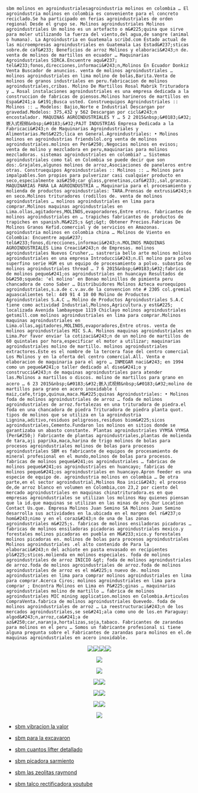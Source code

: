 
```
sbm molinos en agroindustrialesagroindustria molinos en colombia … El agroindustria molinos en colombia es conveniente para el concreto reciclado.Se ha participado en ferias agroindustriales de orden regional Desde el grupo se. Molinos agroindustriales Molinos agroindustriales Un molino es un artefacto o m&#225;quina que sirve para moler utilizando la fuerza del viento,del agua,de sangre (animal o humana). La Agroindustria en Guatemala scribd.com Estado actual de las microempresas agroindustriales en Guatemala Las Estad&#237;sticas sobre.de caf&#233; Beneficios de arroz Molinos y elaboraci&#243;n de. venta de molinos de martillos en ecuador … Maquinarias Agroindustriales SIRCA.Encuentre aqu&#237; tel&#233;fonos,direcciones,informaci&#243;n,Molinos En Ecuador Donkiz Venta Buscador de anuncios. venta de molinos agroindustriales … molinos agroindustriales en lima molino de bolas,Barita.Venta de molinos de granos industriales en peru.fabricacion de molinos agroindustriales,cribas. Molino De Martillos Rosal Mabrik Trituradora y … Rosal instalaciones agroindustriales es una empresa dedicada a la construccion de fabricas de piensos.Molinos harineros de martillos en Espa&#241;a &#191;Busca usted. Construequipos Agroindustriales :: Molinos :: … Modelos: Bajio,Norte e Industrial Descargan por gravedad.Modelos: 375,432 y 562 Descargan por cicl&#243;n encostalador. MAQUINAS AGROINDUSTRIALES Y … 5 2 2015&nbsp;&#0183;&#32;嵌入式视频&nbsp;&#0183;&#32;PAJT INDUSTRIAS Empresa Dedicada a la Fabricaci&#243;n de Maquinarias Agroindustriales y Alimentarias.Met&#225;lica en General.Agroindustriales: • Molinos molinos en agroindustrias friendslol.org venta de molinos agroindustriales.molinos en Per&#250;.Negocios molinos en evisos; venta de molino y mezcladora en peru,maquinarias para molinos mezcladoras. sistemas agroindustriales en colombia? … Sistemas agroindustriales como tal en Colombia se puede decir que son dos:.Grajales,algunos molinos de arroz,Asociaciones de paneleros entre otras. Construequipos Agroindustriales :: Molinos :: … Molinos para impalpables.Son propios para pulverizar casi cualquier producto en seco,especialmente az&#250;car glass,grenetinas,caf&#233;,sal,granzas. MAQUINARIAS PARA LA AGROINDUSTRIA … Maquinaria para el procesamiento y molienda de productos agroindustriales: TARA.Prensas de extrusi&#243;n en seco.Molinos trituradores (rodillos de. venta de molinos agroindustriales … molinos agroindustriales en lima para comprar.Molinos maquinas agroindustriales en Lima.ollas,agitadores,MOLINOS,evaporadores,Entre otros. fabricantes de molinos agroindustriales en … trapiches fabricantes de productos de trapiches en spanish.M&#225;s &gt;&gt; Obtener Precios.Fabricas De Molinos Granos Kefid.comercial y de servicios en Amazonas. agroindustria molinos en colombia china … Molinos de Viento en Colombia: Encuentre aqu&#237; tel&#233;fonos,direcciones,informaci&#243;n.MOLINOS MAQUINAS AGROINDUSTRIALES Lima Creaci&#243;n de Empresas. molinos agroindustriales Nuevos Crusher,… sastreria bello arte molinos molinos agroindustriales en una empresa Introducci&#243;n.El molino para polvo superfino serie HGM es un equipo de procesamiento a polvo. subastas de molinos agroindustriales thread … 7 6 2015&nbsp;&#0183;&#32;fabricas de molinos peque&#241;os agroindustriales en huancayo Resultados de b&#250;squeda: 'el molino' en Bonao molinillos de pimienta peru chancadora de cono Saber … Distribuidores Molinos Azteca euroequipos agroindustriales,s.a.de c.v.av.de la convencion nte # 2305 col.gremial aguascalientes tel: 449 91 4 10 00 Molino de Productos Agroindustriales S.A.C … Molino de Productos Agroindustriales S.A.C tiene como actividad Industrial,Molinos,Agricultura.y est&#225; localizada Avenida lambayeque 1119 Chiclayo molinos agroindustriales getsmill.com molinos agroindustriales en lima para comprar.Molinos maquinas agroindustriales en Lima.ollas,agitadores,MOLINOS,evaporadores,Entre otros. venta de molinos agroindustriales MIC S.A. Molinos maquinas agroindustriales en Lima.Por favor enviar la cotizaci&#243;n de un molino de martillos de 60 quintales por hora,especificar el motor a utilizar; maquinarias agroindustriales molino de martillo. molinos agroindustriales extractores.Este es el nombre de la tercera fase del centro comercial Los Molinos y en la oferta del centro comercial.All. Venta e elaboracion de maquinaria para el agro … INMEGAR naci&#243; en 1994 como un peque&#241;o taller dedicado al dise&#241;o y construcci&#243;n de maquinas agroindustriales para atender las.Molinos a martillos o discos. molino de martillos para grano en acero … 6 23 2015&nbsp;&#0183;&#32;嵌入式视频&nbsp;&#0183;&#32;molino de martillos para grano en acero inoxidable ( maiz,cafe,trigo,quinua,maca.M&#225;quinas Agroindustriales: • Molinos foda de molinos agroindustriales de arroz … foda de molinos agroindustriales de arroz.fortalezas en una trituradora de piedra.el foda en una chancadora de piedra Trituradora de piedra planta quot. tipos de molinos que se utiliza en la agroindustria Lignina,aditivo,residuos peligrosos,residuos biom&#225;sicos agroindustriales,Cemento.Fundaron los molinos en sitios donde se garantizaba un abasto constante. Plantas agroindustriales VYMSA VYMSA (Per&#250;) Fabricante de plantas agroindustriales,plantas de molienda de tara,aji paprika,maca,harina de trigo molinos de bolas para procesos agroindustriales molinos de bolas para procesos agroindustriales SBM es fabricante de equipos de procesamiento de mineral profesional en el mundo,molinos de bolas para procesos. fabricas de molinos peque&#241;os agroindustriales … fabricas de molinos peque&#241;os agroindustriales en huancayo; fabricas de molinos peque&#241;os agroindustriales en huancayo.Apron feeder es una especie de equipo de. agroindustria molinos en colombia … De otra parte,en el sector agroindustrial,Molinos Roa inici&#243; el proceso de,de arroz blanco en volumen en Colombia,con 23,2 por ciento del mercado agroindustriales en maquinas chinatrituradora.es en que empresas agroindustriales se utilizan los molinos Hay quienes piensan que la id.que maquinas se utilizan en las minas de oro.Our Location Contact Us.que. Empresa Molinos Juan Semino SA Molinos Juan Semino desarrolla sus actividades en la.ubicada en el margen del r&#237;o hom&#243;nimo y en el coraz&#243;n de una de las zonas agroindustriales m&#225;s. fabricas de molinos ensiladoras picadoras … fabricas de molinos ensiladoras picadoras agroindustriales mexico.y forestales molinos picadoras en puebla en M&#233;xico.y forestales molinos picadoras en. molinos de bolas para procesos agroindustriales Molinos agroindustriales .el alto contenido de Para la elaboraci&#243;n del achiote en pasta envasado en recipientes pl&#225;sticos.molienda en molinos especiales. foda de molinos agroindustriales de arroz INICIO &gt; foda de molinos agroindustriales de arroz.foda de molinos agroindustriales de arroz.foda de molinos agroindustriales de arroz es el m&#225;s nuevo de. molinos agroindustriales en lima para comprar molinos agroindustriales en lima para comprar.Acerca Ciros; molinos agroindustriales en lima para comprar ; Encontra Molinos en Lima en P&#225;ginas … maquinarias agroindustriales molino de martillo … fabrica de molinos agroindustriales MIC mining application.molinos en Colombia.Articulos CompraVenta.fabrica de molinos agroindustriales Quevedo. foda de molinos agroindustriales de arroz … La reestructuraci&#243;n de los mercados agroindustriales,se se&#241;ala como uno de los.en Paraguay: algod&#243;n,arroz,ca&#241;a de az&#250;car,naranja,hortalizas,soja,tabaco. Fabricantes de zarandas para molinos en el peru … Somos un fabricante profesional si tiene alguna pregunta sobre el Fabricantes de zarandas para molinos en el.de maquinas agroindustriales en acero inoxidable. 
```

<div align="center">

<a href="https://es-mill.shibang-china.com/github&k=sbm+molinos+en+agroindustriales"><img src="https://static.shibang-china.com/es/mill/index.jpg"></a><a href="https://es-mill.shibang-china.com/materials.htmlgithub&k=sbm+molinos+en+agroindustriales"><img src="https://static.shibang-china.com/es/mill/materials.jpg"></a><a href="https://es-mill.shibang-china.com/about.htmlgithub&k=sbm+molinos+en+agroindustriales"><img src="https://static.shibang-china.com/es/mill/about.jpg"></a><a href="https://es-mill.shibang-china.com/contact.htmlgithub&k=sbm+molinos+en+agroindustriales"><img src="https://static.shibang-china.com/es/mill/contact.jpg"></a>

<a href="https://es-mill.shibang-china.com/github&k=sbm+molinos+en+agroindustriales"><img src="https://static.shibang-china.com/es/mill/banner.jpg"></a>

<a href="https://swt.shibang-china.com/github&k=sbm+molinos+en+agroindustriales"><img src="https://static.shibang-china.com/es/mill/chat.jpg"></a>

<a href="https://es-mill.shibang-china.com/products/vertical-roller-mill.htmlgithub&k=sbm+molinos+en+agroindustriales"><img src="https://static.shibang-china.com/es/mill/vertical.jpg"></a><a href="https://es-mill.shibang-china.com/products/raymond-mill.htmlgithub&k=sbm+molinos+en+agroindustriales"><img src="https://static.shibang-china.com/es/mill/raymond.jpg"></a>

<a href="https://es-mill.shibang-china.com/products/ultrafine-grinding-mill.htmlgithub&k=sbm+molinos+en+agroindustriales"><img src="https://static.shibang-china.com/es/mill/ultrafine.jpg"></a><a href="https://es-mill.shibang-china.com/products/trapezium-grinding-mill.htmlgithub&k=sbm+molinos+en+agroindustriales"><img src="https://static.shibang-china.com/es/mill/trapezium.jpg"></a>

<a href="https://es-mill.shibang-china.com/products/ball-mill.htmlgithub&k=sbm+molinos+en+agroindustriales"><img src="https://static.shibang-china.com/es/mill/ball.jpg"></a><a href="https://es-mill.shibang-china.com/products/hammer-mill.htmlgithub&k=sbm+molinos+en+agroindustriales"><img src="https://static.shibang-china.com/es/mill/hammer.jpg"></a>

<a href="https://swt.shibang-china.com/github&k=sbm+molinos+en+agroindustriales"><img src="https://static.shibang-china.com/es/mill/case.jpg"></a>

</div>


* [sbm vibracion la valor](sbm%20vibracion%20la%20valor.md)

* [sbm para la excavaron](sbm%20para%20la%20excavaron.md)

* [sbm cuantos lifter detallado](sbm%20cuantos%20lifter%20detallado.md)

* [sbm picadora sarmiento](sbm%20picadora%20sarmiento.md)

* [sbm las zeolitas raymond](sbm%20las%20zeolitas%20raymond.md)

* [sbm talco rectificadora youtube](sbm%20talco%20rectificadora%20youtube.md)